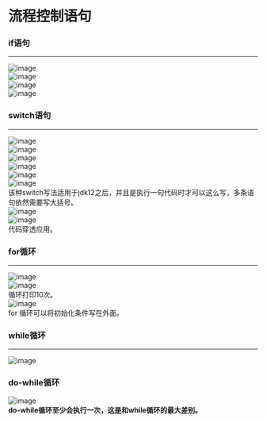 # 流程控制语句
### if语句 
***  
![image](https://user-images.githubusercontent.com/96570699/199902823-3ebb765a-e565-4f9d-8932-5727c1fa28dd.png)  
![image](https://user-images.githubusercontent.com/96570699/199904968-0f03606b-a479-4e7a-8713-0de4b72ab54a.png)  
![image](https://user-images.githubusercontent.com/96570699/199909774-40cad00a-3211-4ddd-a969-22a5b9ee92fa.png)  
![image](https://user-images.githubusercontent.com/96570699/199909862-ab5b5ec5-9d21-4ef8-bb88-a18194ba1304.png)  


### switch语句
***  
![image](https://user-images.githubusercontent.com/96570699/199919781-1f5955c1-50ce-4884-b990-15f76fddd846.png)  
![image](https://user-images.githubusercontent.com/96570699/199920313-7918d2dc-54cb-4576-839d-ffa5297854d8.png)  
![image](https://user-images.githubusercontent.com/96570699/199920463-ef966cb6-bb3c-4639-b64f-4be91af39859.png)  
![image](https://user-images.githubusercontent.com/96570699/199923037-1feea5cb-fbb9-453e-9da7-cb740115d992.png)  
![image](https://user-images.githubusercontent.com/96570699/199924819-fd812e5a-ceb0-456c-8c12-3ff1490a4961.png)  
![image](https://user-images.githubusercontent.com/96570699/199926437-5b417f72-c285-4fd0-b968-6aa7caa9ef4b.png)  
该种switch写法适用于jdk12之后，并且是执行一句代码时才可以这么写，多条语句依然需要写大括号。  
![image](https://user-images.githubusercontent.com/96570699/199943331-6fe92d75-e688-44d1-8552-2434ddf09486.png)   
![image](https://user-images.githubusercontent.com/96570699/199928079-70b9a8fb-2e0e-4ca1-a756-60fb516dec74.png)  
代码穿透应用。  


### for循环
***  
![image](https://user-images.githubusercontent.com/96570699/199931358-c73d0deb-78be-4324-a170-4a1aaf51f0a1.png)  
![image](https://user-images.githubusercontent.com/96570699/199931641-ac53688f-6027-4220-b62e-7e8395af78e5.png)  
循环打印10次。  
![image](https://user-images.githubusercontent.com/96570699/200513259-14b6a575-fa1e-4a5c-8896-57f0336fa738.png)  
for 循环可以将初始化条件写在外面。  


### while循环
***  
![image](https://user-images.githubusercontent.com/96570699/200512464-01e102a6-74d4-4afe-9fe6-38953259f337.png)  


### do-while循环
![image](https://user-images.githubusercontent.com/96570699/215429679-8aa54930-c5d2-4883-a694-b8d1234eac7a.png)  
**do-while循环至少会执行一次，这是和while循环的最大差别。**     






